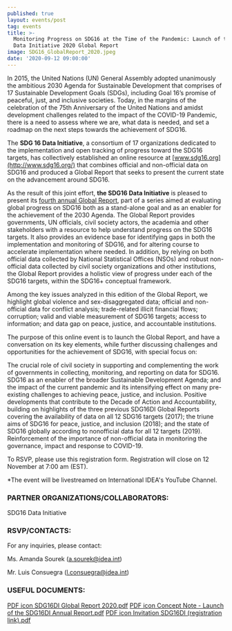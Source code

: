 ```yaml
---
published: true
layout: events/post
tag: events
title: >-
  Monitoring Progress on SDG16 at the Time of the Pandemic: Launch of the SDG16
  Data Initiative 2020 Global Report
image: SDG16_GlobalReport_2020.jpeg
date: '2020-09-12 09:00:00'
---
```

In 2015, the United Nations (UN) General Assembly adopted unanimously the ambitious 2030 Agenda for Sustainable Development that comprises of 17 Sustainable Development Goals (SDGs), including Goal 16’s promise of peaceful, just, and inclusive societies. Today, in the margins of the celebration of the 75th Anniversary of the United Nations and amidst development challenges related to the impact of the COVID-19 Pandemic, there is a need to assess where we are, what data is needed, and set a roadmap on the next steps towards the achievement of SDG16.  

The **SDG 16 Data Initiative**, a consortium of 17 organizations dedicated to the implementation and open tracking of progress toward the SDG16 targets, has collectively established an online resource at [www.sdg16.org](http://www.sdg16.org/) that combines official and non-official data on SDG16 and produced a Global Report that seeks to present the current state on the advancement around SDG16.

As the result of this joint effort, **the SDG16 Data Initiative** is pleased to present its [fourth annual Global Report](https://www.idea.int/sites/default/files/events/SDG16DI%20Global%20Report%202020.pdf), part of a series aimed at evaluating global progress on SDG16 both as a stand-alone goal and as an enabler for the achievement of the 2030 Agenda. The Global Report provides governments, UN officials, civil society actors, the academia and other stakeholders with a resource to help understand progress on the SDG16 targets. It also provides an evidence base for identifying gaps in both the implementation and monitoring of SDG16, and for altering course to accelerate implementation where needed. In addition, by relying on both official data collected by National Statistical Offices (NSOs) and robust non-official data collected by civil society organizations and other institutions, the Global Report provides a holistic view of progress under each of the SDG16 targets, within the SDG16+ conceptual framework.

Among the key issues analyzed in this edition of the Global Report, we highlight global violence and sex-disaggregated data; official and non-official data for conflict analysis; trade-related illicit financial flows; corruption; valid and viable measurement of SDG16 targets; access to information; and data gap on peace, justice, and accountable institutions.

The purpose of this online event is to launch the Global Report, and have a conversation on its key elements, while further discussing challenges and opportunities for the achievement of SDG16, with special focus on:

The crucial role of civil society in supporting and complementing the work of governments in collecting, monitoring, and reporting on data for SDG16.
SDG16 as an enabler of the broader Sustainable Development Agenda; and the impact of the current pandemic and its intensifying effect on many pre-existing challenges to achieving peace, justice, and inclusion.
Positive developments that contribute to the Decade of Action and Accountability, building on highlights of the three previous SDG16DI Global Reports covering the availability of data on all 12 SDG16 targets (2017); the triune aims of SDG16 for peace, justice, and inclusion (2018); and the state of SDG16 globally according to nonofficial data for all 12 targets (2019).
Reinforcement of the importance of non-official data in monitoring the governance, impact and response to COVID-19.
 

To RSVP, please use this registration form. Registration will close on 12 November at 7:00 am (EST).

*The event will be livestreamed on International IDEA's YouTube Channel.

### PARTNER ORGANIZATIONS/COLLABORATORS: 
SDG16 Data Initiative

### RSVP/CONTACTS: 
For any inquiries, please contact:

Ms. Amanda Sourek (a.sourek@idea.int)

Mr. Luis Consuegra (l.consuegra@idea.int)

### USEFUL DOCUMENTS: 
[PDF icon SDG16DI Global Report 2020.pdf](https://www.idea.int/sites/default/files/events/SDG16DI%20Global%20Report%202020_0.pdf)
[PDF icon Concept Note - Launch of the SDG16DI Annual Report.pdf](https://www.idea.int/sites/default/files/events/Concept%20Note%20-%20Launch%20of%20the%20SDG16DI%20Annual%20Report_1.pdf)
[PDF icon Invitation SDG16DI (registration link).pdf](https://www.idea.int/sites/default/files/events/Invitation%20SDG16DI%20%28registration%20link%29_0.pdf)
